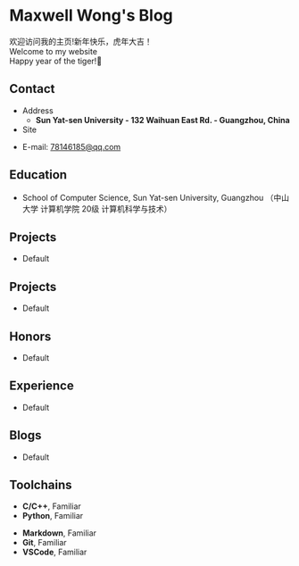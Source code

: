 # Maxwell Wong's Blog

欢迎访问我的主页!新年快乐，虎年大吉！<br />
Welcome to my website <br/>
Happy year of the tiger!🐯


<!-- .slide -->

## Contact

- Address
  - **Sun Yat-sen University - 132 Waihuan East Rd. - Guangzhou, China**
- Site

<!-- .slide vertical=true -->

- E-mail: 78146185@qq.com


<!-- .slide -->

## Education

<!-- .slide vertical=true -->

- School of Computer Science, Sun Yat-sen University, Guangzhou
  （中山大学 计算机学院 20级 计算机科学与技术）

<!-- .slide vertical=true -->



<!-- .slide -->

## Projects

- Default

## Projects

<!-- .slide vertical=true -->

- Default

<!-- .slide vertical=true -->



<!-- .slide -->

## Honors
- Default

<!-- .slide vertical=true -->


<!-- .slide vertical=true -->



<!-- .slide -->

## Experience

- Default

<!-- .slide -->

## Blogs

- Default


<!-- .slide vertical=true -->



<!-- .slide -->

## Toolchains

<!-- .slide vertical=true -->

- **C/C++**, Familiar
- **Python**, Familiar

<!-- .slide vertical=true -->

- **Markdown**, Familiar
- **Git**, Familiar
- **VSCode**, Familiar
